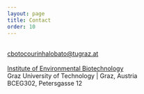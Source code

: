 ```yaml
---
layout: page
title: Contact
order: 10
---
```


<div id="contact">
  <!-- <h1 class="pageTitle">Contact Me</h1> -->
  <div class="post">
    <br>
 <div class="intro"><a href="mailto:cbotocourinhalobato@tugraz.at">cbotocourinhalobato@tugraz.at</a> 
 </div>
 <br>
<a href="https://www.tugraz.at/institute/ubt/home/">Institute of Environmental Biotechnology</a>
 <br>
Graz University of Technology | Graz, Austria
 <br>
BCEG302, Petersgasse 12


